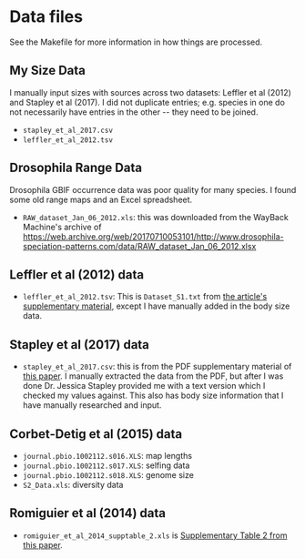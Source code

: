 # Data files

See the Makefile for more information in how things are processed.

## My Size Data

I manually input sizes with sources across two datasets: Leffler et al (2012)
and Stapley et al (2017). I did not duplicate entries; e.g. species in one do
not necessarily have entries in the other -- they need to be joined.

 - `stapley_et_al_2017.csv`
 - `leffler_et_al_2012.tsv`

## Drosophila Range Data

Drosophila GBIF occurrence data was poor quality for many species. I found some
old range maps and an Excel spreadsheet.

- `RAW_dataset_Jan_06_2012.xls`: this was downloaded from the WayBack Machine's
  archive of
  https://web.archive.org/web/20170710053101/http://www.drosophila-speciation-patterns.com/data/RAW_dataset_Jan_06_2012.xlsx

## Leffler et al (2012) data 

- `leffler_et_al_2012.tsv`: This is `Dataset_S1.txt` from [the article's
  supplementary
  material](https://journals.plos.org/plosbiology/article?id=10.1371/journal.pbio.1001388#s9),
  except I have manually added in the body size data. 

## Stapley et al (2017) data

- `stapley_et_al_2017.csv`: this is from the PDF supplementary material of
  [this
  paper](https://royalsocietypublishing.org/doi/full/10.1098/rstb.2016.0455?url_ver=Z39.88-2003&rfr_id=ori:rid:crossref.org&rfr_dat=cr_pub%20%200pubmed).
  I manually extracted the data from the PDF, but after I was done Dr. Jessica
  Stapley provided me with a text version which I checked my values against.
  This also has body size information that I have manually researched and
  input.

## Corbet-Detig et al (2015) data

- `journal.pbio.1002112.s016.XLS`: map lengths
- `journal.pbio.1002112.s017.XLS`: selfing data
- `journal.pbio.1002112.s018.XLS`: genome size 
- `S2_Data.xls`: diversity data


## Romiguier et al (2014) data

- `romiguier_et_al_2014_supptable_2.xls` is [Supplementary Table 2 from this
  paper](https://www.nature.com/articles/nature13685#Sec18).

